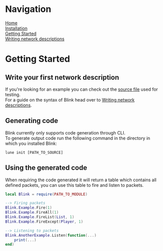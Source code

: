 # Navigation
[Home](https://github.com/1Axen/Blink/blob/main/README.md)  
[Installation](https://github.com/1Axen/Blink/blob/main/docs/Installation.md)  
[Getting Started](https://github.com/1Axen/Blink/blob/main/docs/Getting-Started.md)  
[Writing network descriptions](https://github.com/1Axen/Blink/blob/main/docs/Using.md)
# Getting Started
## Write your first network description
If you're looking for an example you can check out the [source file](https://github.com/1Axen/Blink/blob/main/test/Source.txt) used for testing.  
For a guide on the syntax of Blink head over to [Writing network descriptions](https://github.com/1Axen/Blink/blob/main/docs/Using.md).
## Generating code
Blink currently only supports code generation through CLI.  
To generate output code run the following command in the directory in which you installed Blink:
```
lune init [PATH_TO_SOURCE]
``` 
## Using the generated code
When requiring the code generated it will return a table which contains all defined packets, you can use this table to fire and listen to packets.
```lua
local Blink = require(PATH_TO_MODULE)

--> Firing packets
Blink.Example.Fire(1)
Blink.Example.FireAll(1)
Blink.Example.FireList(List, 1)
Blink.Example.FireExcept(Player, 1)

--> Listening to packets
Blink.AnotherExample.Listen(function(...)
    print(...)
end)
```

